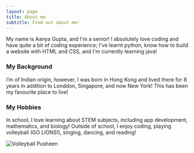 ```yaml
---
layout: page
title: About me
subtitle: Find out about me! 
---
```


My name is Aanya Gupta, and I'm a senior! I absolutely love coding and have quite a bit of coding experience; I've learnt python, know how to build a website with HTML and CSS, and I'm currently learning java! 

### My Background

I’m of Indian origin, however, I was born in Hong Kong and lived there for 8 years in addition to Londdon, Singapore, and now New York! This has been my favourite place to live!

### My Hobbies

In school, I love learning about STEM subjects, including app development, mathematics, and biology! Outside of school, I enjoy coding, playing volleyball (GO LIONS!), singing, dancing, and reading!

![Volleyball Pusheen](/assets/volleyball.png)

